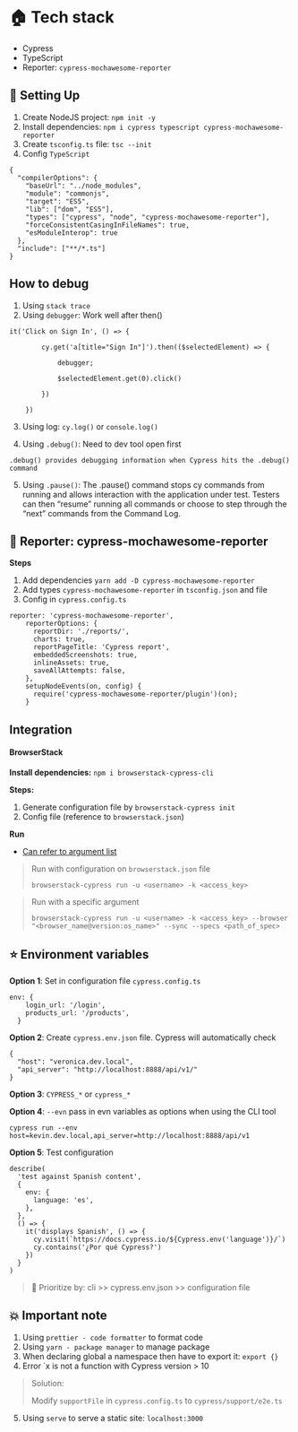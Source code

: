 # 🏠 Tech stack
- Cypress
- TypeScript
- Reporter: `cypress-mochawesome-reporter`

## 🌈 Setting Up

1. Create NodeJS project: `npm init -y`
2. Install dependencies: `npm i cypress typescript cypress-mochawesome-reporter`
3. Create `tsconfig.ts` file: `tsc --init`
4. Config `TypeScript`

```
{
  "compilerOptions": {
    "baseUrl": "../node_modules",
    "module": "commonjs",
    "target": "ES5",
    "lib": ["dom", "ES5"],
    "types": ["cypress", "node", "cypress-mochawesome-reporter"],
    "forceConsistentCasingInFileNames": true,
    "esModuleInterop": true
  },
  "include": ["**/*.ts"]
}
```

## How to debug
1. Using `stack trace`
2. Using `debugger`: Work well after then()

```
it('Click on Sign In', () => {

        cy.get('a[title="Sign In"]').then(($selectedElement) => {

            debugger;

            $selectedElement.get(0).click()

        })

    })
```

3. Using log: `cy.log()` or `console.log()`

4. Using `.debug()`: Need to dev tool open first
   
```
.debug() provides debugging information when Cypress hits the .debug() command
```
5. Using `.pause()`: The .pause() command stops cy commands from running and allows interaction with the application under test. Testers can then “resume” running all commands or choose to step through the “next” commands from the Command Log.

## 📘 Reporter: cypress-mochawesome-reporter

**Steps**
1. Add dependencies `yarn add -D cypress-mochawesome-reporter`
2. Add types `cypress-mochawesome-reporter` in `tsconfig.json` and file
3. Config in `cypress.config.ts`

```
reporter: 'cypress-mochawesome-reporter',
    reporterOptions: {
      reportDir: './reports/',
      charts: true,
      reportPageTitle: 'Cypress report',
      embeddedScreenshots: true,
      inlineAssets: true,
      saveAllAttempts: false,
    },
    setupNodeEvents(on, config) {
      require('cypress-mochawesome-reporter/plugin')(on);
    }
```

## Integration

#### BrowserStack

**Install dependencies:** `npm i browserstack-cypress-cli`

**Steps:**
1. Generate configuration file by `browserstack-cypress init`
2. Config file (reference to `browserstack.json`)

**Run**
* [Can refer to argument list](https://www.browserstack.com/docs/automate/cypress/cli-reference)

> Run with configuration on `browserstack.json` file
>
> `browserstack-cypress run -u <username> -k <access_key>`


> Run with a specific argument
>
> `browserstack-cypress run -u <username> -k <access_key> --browser "<browser_name@version:os_name>" --sync --specs <path_of_spec>`

## :star: Environment variables

**Option 1**: Set in configuration file `cypress.config.ts`
```
env: {
    login_url: '/login',
    products_url: '/products',
  }
```

**Option 2**: Create `cypress.env.json` file. Cypress will automatically check
```
{
  "host": "veronica.dev.local",
  "api_server": "http://localhost:8888/api/v1/"
}
```

**Option 3**: `CYPRESS_*` or `cypress_*`

**Option 4**: `--evn` pass in evn variables as options when using the CLI tool
```
cypress run --env host=kevin.dev.local,api_server=http://localhost:8888/api/v1
```

**Option 5**: Test configuration
```
describe(
  'test against Spanish content',
  {
    env: {
      language: 'es',
    },
  },
  () => {
    it('displays Spanish', () => {
      cy.visit(`https://docs.cypress.io/${Cypress.env('language')}/`)
      cy.contains('¿Por qué Cypress?')
    })
  }
)
```

> 🔴 Prioritize by: cli >> cypress.env.json >> configuration file

## :boom: Important note

1. Using `prettier - code formatter` to format code
2. Using `yarn - package manager` to manage package
3. When declaring global a namespace then have to export it: `export {}`
4. Error `x is not a function with Cypress version > 10

> Solution:
>
> Modify `supportFile` in `cypress.config.ts` to `cypress/support/e2e.ts`

5. Using `serve` to serve a static site: `localhost:3000`
